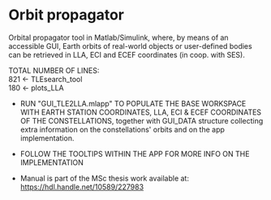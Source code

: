 # Orbit propagator
Orbital propagator tool in Matlab/Simulink, where, by means of an accessible GUI, Earth orbits of real-world objects or user-defined bodies can be retrieved in LLA, ECI and ECEF coordinates (in coop. with SES).

TOTAL NUMBER OF LINES:  
821 <- TLEsearch_tool  
180 <- plots_LLA  

- RUN "GUI_TLE2LLA.mlapp" TO POPULATE THE BASE WORKSPACE WITH EARTH STATION COORDINATES, LLA, ECI & ECEF COORDINATES OF THE CONSTELLATIONS, together with GUI_DATA structure collecting extra information on the constellations' orbits and on the app implementation.

- FOLLOW THE TOOLTIPS WITHIN THE APP FOR MORE INFO ON THE IMPLEMENTATION
- Manual is part of the MSc thesis work available at: https://hdl.handle.net/10589/227983
